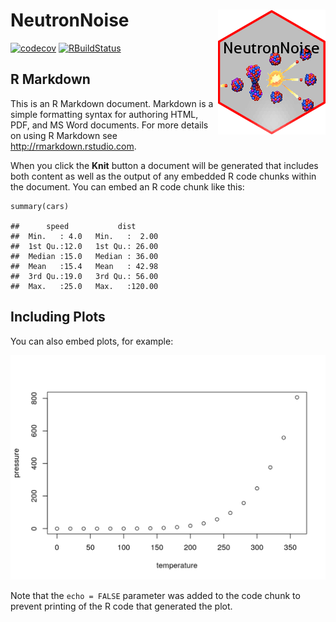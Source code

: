 NeutronNoise <img src="man/figures/sticker.png" align="right" />
================================================================

<!-- badges: start -->
[![codecov](https://codecov.io/gh/IRSN/NeutronNoise/branch/master/graph/badge.svg)](https://codecov.io/gh/IRSN/NeutronNoise)
[![RBuildStatus](https://github.com/IRSN/NeutronNoise/workflows/R-CMD-check/badge.svg)](https://github.com/IRSN/NeutronNoise/actions)
<!-- badges: end -->

R Markdown
----------

This is an R Markdown document. Markdown is a simple formatting syntax
for authoring HTML, PDF, and MS Word documents. For more details on
using R Markdown see
<a href="http://rmarkdown.rstudio.com" class="uri">http://rmarkdown.rstudio.com</a>.

When you click the **Knit** button a document will be generated that
includes both content as well as the output of any embedded R code
chunks within the document. You can embed an R code chunk like this:

    summary(cars)

    ##      speed           dist       
    ##  Min.   : 4.0   Min.   :  2.00  
    ##  1st Qu.:12.0   1st Qu.: 26.00  
    ##  Median :15.0   Median : 36.00  
    ##  Mean   :15.4   Mean   : 42.98  
    ##  3rd Qu.:19.0   3rd Qu.: 56.00  
    ##  Max.   :25.0   Max.   :120.00

Including Plots
---------------

You can also embed plots, for example:

![](man/figures/README-pressure-1.png)

Note that the `echo = FALSE` parameter was added to the code chunk to
prevent printing of the R code that generated the plot.
